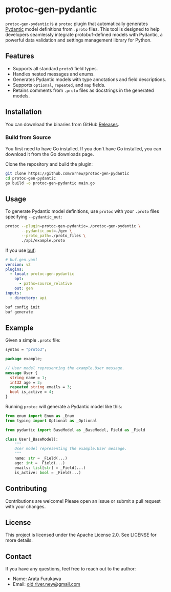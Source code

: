 # protoc-gen-pydantic

`protoc-gen-pydantic` is a `protoc` plugin that automatically generates [Pydantic](https://docs.pydantic.dev/) model definitions from `.proto` files. This tool is designed to help developers seamlessly integrate protobuf-defined models with Pydantic, a powerful data validation and settings management library for Python.

## Features

- Supports all standard `proto3` field types.
- Handles nested messages and enums.
- Generates Pydantic models with type annotations and field descriptions.
- Supports `optional`, `repeated`, and `map` fields.
- Retains comments from `.proto` files as docstrings in the generated models.

## Installation

You can download the binaries from GitHub [Releases](https://github.com/ornew/protoc-gen-pydantic/releases).

### Build from Source

You first need to have Go installed. If you don't have Go installed, you can download it from the Go downloads page.

Clone the repository and build the plugin:

```sh
git clone https://github.com/ornew/protoc-gen-pydantic
cd protoc-gen-pydantic
go build -o protoc-gen-pydantic main.go
```

## Usage

To generate Pydantic model definitions, use `protoc` with your `.proto` files specifying `--pydantic_out`:

```sh
protoc --plugin=protoc-gen-pydantic=./protoc-gen-pydantic \
       --pydantic_out=./gen \
       --proto_path=./proto_files \
       ./api/example.proto
```

If you use [buf](https://buf.build/):

```yaml
# buf.gen.yaml
version: v2
plugins:
  - local: protoc-gen-pydantic
    opt:
      - paths=source_relative
    out: gen
inputs:
  - directory: api
```

```sh
buf config init
buf generate
```

## Example

Given a simple `.proto` file:

```proto
syntax = "proto3";

package example;

// User model representing the example.User message.
message User {
  string name = 1;
  int32 age = 2;
  repeated string emails = 3;
  bool is_active = 4;
}
```

Running `protoc` will generate a Pydantic model like this:

```python
from enum import Enum as _Enum
from typing import Optional as _Optional

from pydantic import BaseModel as _BaseModel, Field as _Field

class User(_BaseModel):
    """
    User model representing the example.User message.
    """
    name: str = _Field(...)
    age: int = _Field(...)
    emails: list[str] = _Field(...)
    is_active: bool = _Field(...)
```

## Contributing

Contributions are welcome! Please open an issue or submit a pull request with your changes.

## License

This project is licensed under the Apache License 2.0. See LICENSE for more details.

## Contact

If you have any questions, feel free to reach out to the author:

- Name: Arata Furukawa
- Email: old.river.new@gmail.com
